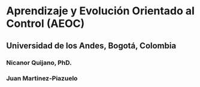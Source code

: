 # Aprendizaje y Evolución Orientado al Control (AEOC)
## Universidad de los Andes, Bogotá, Colombia

### Nicanor Quijano, PhD.
### Juan Martinez-Piazuelo

